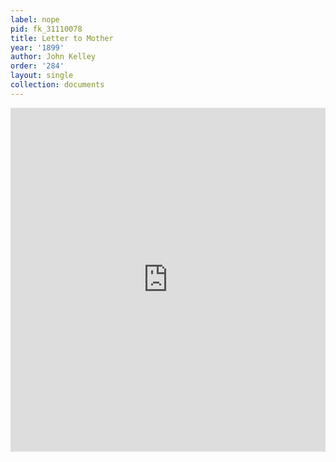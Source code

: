 ```yaml
---
label: nope
pid: fk_31110078
title: Letter to Mother
year: '1899'
author: John Kelley
order: '284'
layout: single
collection: documents
---
```

<iframe src="https://northwestern.app.box.com/embed/s/ehzuxtzx05h137iro486cfli6u77nhgw?sortColumn=date&view=list" width="100%" height="550" frameborder="0" allowfullscreen webkitallowfullscreen msallowfullscreen></iframe>
